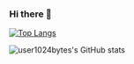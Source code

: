 ### Hi there 👋

<!--
**user1024bytes/user1024bytes** is a ✨ _special_ ✨ repository because its `README.md` (this file) appears on your GitHub profile.

Here are some ideas to get you started:

- 🔭 I’m currently working on ...
- 🌱 I’m currently learning ...
- 👯 I’m looking to collaborate on ...
- 🤔 I’m looking for help with ...
- 💬 Ask me about ...
- ⚡ Fun fact: ...
- 📫 How to reach me: 1024Bytes#1024
-->

[![Top Langs](https://github-readme-stats.vercel.app/api/top-langs/?username=user1024bytes)](https://github.com/user1024bytes/github-readme-stats)

![user1024bytes's GitHub stats](https://github-readme-stats.vercel.app/api?username=user1024bytes&theme=github_dark&show_icons=true)

